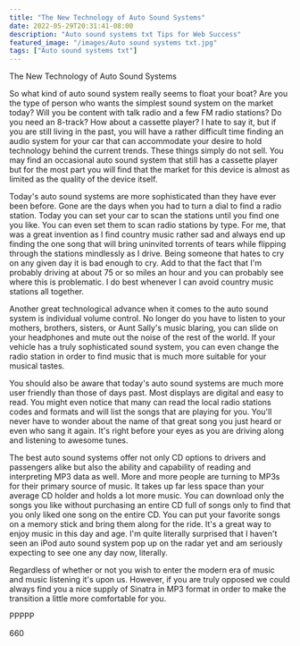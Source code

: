 ```yaml
---
title: "The New Technology of Auto Sound Systems"
date: 2022-05-29T20:31:41-08:00
description: "Auto sound systems txt Tips for Web Success"
featured_image: "/images/Auto sound systems txt.jpg"
tags: ["Auto sound systems txt"]
---
```


The New Technology of Auto Sound Systems

So what kind of auto sound system really seems to float your boat? Are you the type of person who wants the simplest sound system on the market today? Will you be content with talk radio and a few FM radio stations? Do you need an 8-track? How about a cassette player? I hate to say it, but if you are still living in the past, you will have a rather difficult time finding an audio system for your car that can accommodate your desire to hold technology behind the current trends. These things simply do not sell. You may find an occasional auto sound system that still has a cassette player but for the most part you will find that the market for this device is almost as limited as the quality of the device itself. 

Today's auto sound systems are more sophisticated than they have ever been before. Gone are the days when you had to turn a dial to find a radio station. Today you can set your car to scan the stations until you find one you like. You can even set them to scan radio stations by type. For me, that was a great invention as I find country music rather sad and always end up finding the one song that will bring uninvited torrents of tears while flipping through the stations mindlessly as I drive. Being someone that hates to cry on any given day it is bad enough to cry. Add to that the fact that I'm probably driving at about 75 or so miles an hour and you can probably see where this is problematic. I do best whenever I can avoid country music stations all together.

Another great technological advance when it comes to the auto sound system is individual volume control. No longer do you have to listen to your mothers, brothers, sisters, or Aunt Sally's music blaring, you can slide on your headphones and mute out the noise of the rest of the world. If your vehicle has a truly sophisticated sound system, you can even change the radio station in order to find music that is much more suitable for your musical tastes. 

You should also be aware that today's auto sound systems are much more user friendly than those of days past. Most displays are digital and easy to read. You might even notice that many can read the local radio stations codes and formats and will list the songs that are playing for you. You'll never have to wonder about the name of that great song you just heard or even who sang it again. It's right before your eyes as you are driving along and listening to awesome tunes.

The best auto sound systems offer not only CD options to drivers and passengers alike but also the ability and capability of reading and interpreting MP3 data as well. More and more people are turning to MP3s for their primary source of music. It takes up far less space than your average CD holder and holds a lot more music. You can download only the songs you like without purchasing an entire CD full of songs only to find that you only liked one song on the entire CD. You can put your favorite songs on a memory stick and bring them along for the ride. It's a great way to enjoy music in this day and age. I'm quite literally surprised that I haven't seen an iPod auto sound system pop up on the radar yet and am seriously expecting to see one any day now, literally.

Regardless of whether or not you wish to enter the modern era of music and music listening it's upon us. However, if you are truly opposed we could always find you a nice supply of Sinatra in MP3 format in order to make the transition a little more comfortable for you.

PPPPP

660

